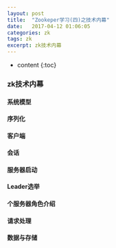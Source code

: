 ```yaml
---
layout: post
title:  "Zookeper学习(四)之技术内幕"
date:   2017-04-12 01:06:05
categories: zk
tags: zk
excerpt: zk技术内幕
---
```



* content
{:toc}

### zk技术内幕

#### 系统模型

#### 序列化

#### 客户端

#### 会话

#### 服务器启动

#### Leader选举

#### 个服务器角色介绍

#### 请求处理

#### 数据与存储
